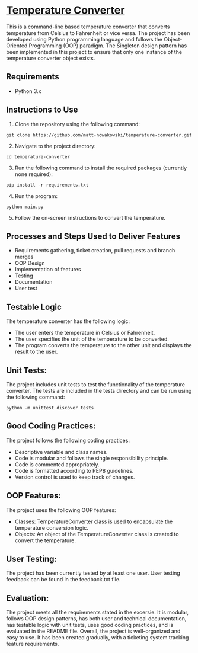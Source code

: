 # [Temperature Converter](https://github.com/matt-nowakowski/temperature-converter)

This is a command-line based temperature converter that converts temperature from Celsius to Fahrenheit or vice versa. The project has been developed using Python programming language and follows the Object-Oriented Programming (OOP) paradigm. The Singleton design pattern has been implemented in this project to ensure that only one instance of the temperature converter object exists.

## Requirements
- Python 3.x

## Instructions to Use
1. Clone the repository using the following command:
```
git clone https://github.com/matt-nowakowski/temperature-converter.git
```

2. Navigate to the project directory:
```
cd temperature-converter
```

3. Run the following command to install the required packages (currently none required):
```
pip install -r requirements.txt
```

4. Run the program:
```
python main.py
```

5. Follow the on-screen instructions to convert the temperature.

## Processes and Steps Used to Deliver Features
- Requirements gathering, ticket creation, pull requests and branch merges
- OOP Design
- Implementation of features
- Testing
- Documentation
- User test

## Testable Logic
The temperature converter has the following logic:
- The user enters the temperature in Celsius or Fahrenheit.
- The user specifies the unit of the temperature to be converted.
- The program converts the temperature to the other unit and displays the result to the user.

## Unit Tests:
The project includes unit tests to test the functionality of the temperature converter. The tests are included in the tests directory and can be run using the following command:
```
python -m unittest discover tests
```

## Good Coding Practices:

The project follows the following coding practices:

- Descriptive variable and class names.
- Code is modular and follows the single responsibility principle.
- Code is commented appropriately.
- Code is formatted according to PEP8 guidelines.
- Version control is used to keep track of changes.

## OOP Features:

The project uses the following OOP features:

- Classes: TemperatureConverter class is used to encapsulate the temperature conversion logic.
- Objects: An object of the TemperatureConverter class is created to convert the temperature.

## User Testing:

The project has been currently tested by at least one user. User testing feedback can be found in the feedback.txt file.

## Evaluation:

The project meets all the requirements stated in the excersie. It is modular, follows OOP design patterns, has both user and technical documentation, has testable logic with unit tests, uses good coding practices, and is evaluated in the README file. Overall, the project is well-organized and easy to use. It has been created gradually, with a ticketing system tracking feature requirements.
